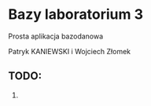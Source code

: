 # Bazy laboratorium 3


Prosta aplikacja bazodanowa


Patryk KANIEWSKI i Wojciech Złomek


## TODO:

1.